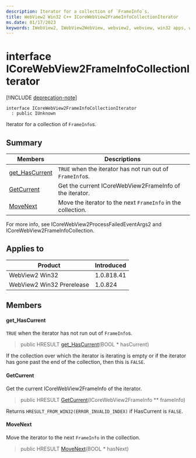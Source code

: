 ```yaml
---
description: Iterator for a collection of `FrameInfo`s.
title: WebView2 Win32 C++ ICoreWebView2FrameInfoCollectionIterator
ms.date: 01/17/2023
keywords: IWebView2, IWebView2WebView, webview2, webview, win32 apps, win32, edge, ICoreWebView2, ICoreWebView2Controller, browser control, edge html, ICoreWebView2FrameInfoCollectionIterator
---
```


# interface ICoreWebView2FrameInfoCollectionIterator

[!INCLUDE [deprecation-note](../includes/deprecation-note.md)]

```
interface ICoreWebView2FrameInfoCollectionIterator
  : public IUnknown
```

Iterator for a collection of `FrameInfo`s.

## Summary

 Members                        | Descriptions
--------------------------------|---------------------------------------------
[get_HasCurrent](#get_hascurrent) | `TRUE` when the iterator has not run out of `FrameInfo`s.
[GetCurrent](#getcurrent) | Get the current ICoreWebView2FrameInfo of the iterator.
[MoveNext](#movenext) | Move the iterator to the next `FrameInfo` in the collection.

For more info, see ICoreWebView2ProcessFailedEventArgs2 and ICoreWebView2FrameInfoCollection.

## Applies to

Product                         | Introduced
--------------------------------|---------------------------------------------
WebView2 Win32            |    1.0.818.41
WebView2 Win32 Prerelease |    1.0.824

## Members

#### get_HasCurrent

`TRUE` when the iterator has not run out of `FrameInfo`s.

> public HRESULT [get_HasCurrent](#get_hascurrent)(BOOL * hasCurrent)

If the collection over which the iterator is iterating is empty or if the iterator has gone past the end of the collection, then this is `FALSE`.

#### GetCurrent

Get the current ICoreWebView2FrameInfo of the iterator.

> public HRESULT [GetCurrent](#getcurrent)(ICoreWebView2FrameInfo ** frameInfo)

Returns `HRESULT_FROM_WIN32(ERROR_INVALID_INDEX)` if HasCurrent is `FALSE`.

#### MoveNext

Move the iterator to the next `FrameInfo` in the collection.

> public HRESULT [MoveNext](#movenext)(BOOL * hasNext)

